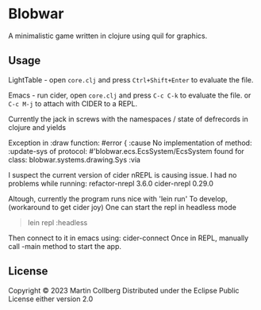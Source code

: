 # Blobwar
A minimalistic game written in clojure using quil for graphics.

## Usage
LightTable - open `core.clj` and press `Ctrl+Shift+Enter` to evaluate the file.

Emacs - run cider, open `core.clj` and press `C-c C-k` to evaluate the file.
 or `C-c M-j` to attach with CIDER to a REPL.

  Currently the jack in screws with the namespaces / state of defrecords in
  clojure
  and yields

Exception in  :draw  function:  #error {
 :cause No implementation of method: :update-sys of protocol: #'blobwar.ecs.EcsSystem/EcsSystem found for class: blobwar.systems.drawing.Sys
 :via


I suspect the current version of cider nREPL is causing issue.
I had no problems while running:
 refactor-nrepl 3.6.0
 cider-nrepl 0.29.0

Altough, currently the program runs nice with 'lein run'
To develop, (workaround to get cider joy)
One can start the repl in headless mode
> lein repl :headless

Then connect to it in emacs using: cider-connect
Once in REPL, manually call -main method to start the app.

## License
Copyright © 2023 Martin Collberg
Distributed under the Eclipse Public License either version 2.0
